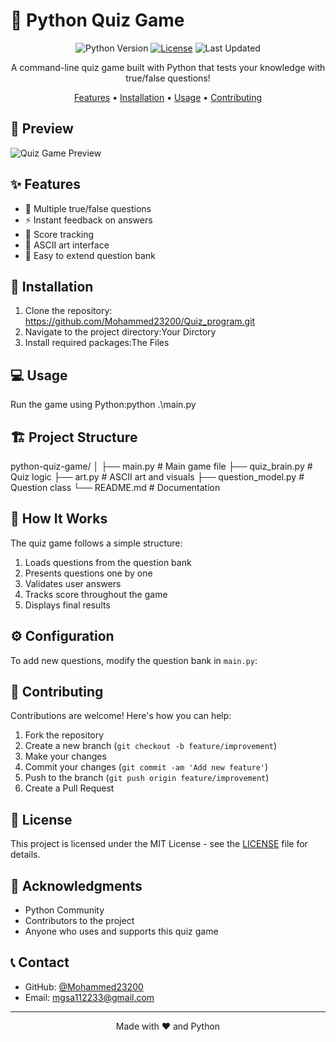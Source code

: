# 🎯 Python Quiz Game

<div align="center">

![Python Version](https://img.shields.io/badge/Python-3.13.1-blue.svg)
[![License](https://img.shields.io/badge/License-MIT-green.svg)](LICENSE)
![Last Updated](https://img.shields.io/badge/Last%20Updated-June%202025-brightgreen)

A command-line quiz game built with Python that tests your knowledge with true/false questions!

[Features](#features) • [Installation](#installation) • [Usage](#usage) • [Contributing](#contributing)

</div>

## 📸 Preview

![Quiz Game Preview](Screenshot%202025-06-29%20052022.png)
<!-- Replace path_to_your_screenshot.png with an actual screenshot of your application -->

## ✨ Features

- 📝 Multiple true/false questions
- ⚡ Instant feedback on answers
- 🎯 Score tracking
- 🎨 ASCII art interface
- 💾 Easy to extend question bank

## 🚀 Installation

1. Clone the repository: https://github.com/Mohammed23200/Quiz_program.git
2. Navigate to the project directory:Your Dirctory
3. Install required packages:The Files

## 💻 Usage

Run the game using Python:python .\main.py


## 🏗️ Project Structure

python-quiz-game/ │ ├── main.py # Main game file ├── quiz_brain.py # Quiz logic ├── art.py # ASCII art and visuals ├── question_model.py # Question class └── README.md # Documentation


## 📝 How It Works

The quiz game follows a simple structure:
1. Loads questions from the question bank
2. Presents questions one by one
3. Validates user answers
4. Tracks score throughout the game
5. Displays final results

## ⚙️ Configuration

To add new questions, modify the question bank in `main.py`:

## 🤝 Contributing

Contributions are welcome! Here's how you can help:

1. Fork the repository
2. Create a new branch (`git checkout -b feature/improvement`)
3. Make your changes
4. Commit your changes (`git commit -am 'Add new feature'`)
5. Push to the branch (`git push origin feature/improvement`)
6. Create a Pull Request

## 📄 License

This project is licensed under the MIT License - see the [LICENSE](LICENSE) file for details.

## 🙏 Acknowledgments

- Python Community
- Contributors to the project
- Anyone who uses and supports this quiz game

## 📞 Contact

- GitHub: [@Mohammed23200](https://github.com/Mohammed23200)
- Email: mgsa112233@gmail.com

---

<div align="center">
Made with ❤️ and Python
</div>